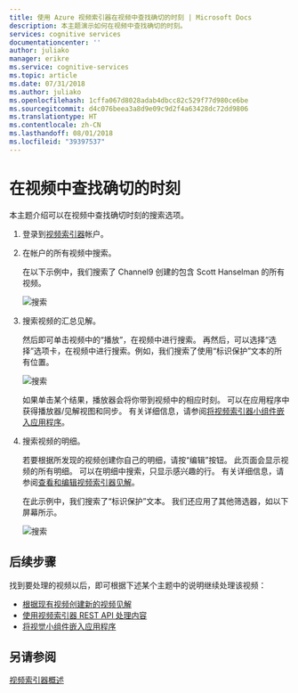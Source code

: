 ```yaml
---
title: 使用 Azure 视频索引器在视频中查找确切的时刻 | Microsoft Docs
description: 本主题演示如何在视频中查找确切的时刻。
services: cognitive services
documentationcenter: ''
author: juliako
manager: erikre
ms.service: cognitive-services
ms.topic: article
ms.date: 07/31/2018
ms.author: juliako
ms.openlocfilehash: 1cffa067d8028adab4dbcc82c529f77d980ce6be
ms.sourcegitcommit: d4c076beea3a8d9e09c9d2f4a63428dc72dd9806
ms.translationtype: HT
ms.contentlocale: zh-CN
ms.lasthandoff: 08/01/2018
ms.locfileid: "39397537"
---
```

# <a name="find-exact-moments-within-videos"></a>在视频中查找确切的时刻

本主题介绍可以在视频中查找确切时刻的搜索选项。

1. 登录到[视频索引器](https://api-portal.videoindexer.ai/)帐户。
2. 在帐户的所有视频中搜索。

    在以下示例中，我们搜索了 Channel9 创建的包含 Scott Hanselman 的所有视频。

    ![搜索](./media/video-indexer-search/video-indexer-search01.png)
    
3. 搜索视频的汇总见解。

    然后即可单击视频中的“播放”，在视频中进行搜索。 再然后，可以选择“选择”选项卡，在视频中进行搜索。例如，我们搜索了使用“标识保护”文本的所有位置。 

    ![搜索](./media/video-indexer-search/video-indexer-search02.png)

    如果单击某个结果，播放器会将你带到视频中的相应时刻。 可以在应用程序中获得播放器/见解视图和同步。 有关详细信息，请参阅[将视频索引器小组件嵌入应用程序](video-indexer-embed-widgets.md)。 

    
4. 搜索视频的明细。

    若要根据所发现的视频创建你自己的明细，请按“编辑”按钮。 此页面会显示视频的所有明细。 可以在明细中搜索，只显示感兴趣的行。 有关详细信息，请参阅[查看和编辑视频索引器见解](video-indexer-view-edit.md)。

    在此示例中，我们搜索了“标识保护”文本。 我们还应用了其他筛选器，如以下屏幕所示。

    ![搜索](./media/video-indexer-search/video-indexer-search03.png)

## <a name="next-steps"></a>后续步骤 

找到要处理的视频以后，即可根据下述某个主题中的说明继续处理该视频： 

- [根据现有视频创建新的视频见解](video-indexer-create-new.md)
- [使用视频索引器 REST API 处理内容](video-indexer-use-apis.md)
- [将视觉小组件嵌入应用程序](video-indexer-embed-widgets.md)

## <a name="see-also"></a>另请参阅

[视频索引器概述](video-indexer-overview.md)
